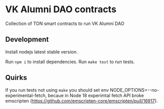 # VK Alumni DAO contracts

Collection of TON smart contracts to run VK Alumni DAO

## Development

Install nodejs latest stable version.

Run `npm i` to install dependencies.
Run `make test` to run tests.

## Quirks

If you run tests not using `make` you should set env NODE_OPTIONS=--no-experimental-fetch, becaue in Node 18
experimtal fetch API broke emscripten (https://github.com/emscripten-core/emscripten/pull/16917).
